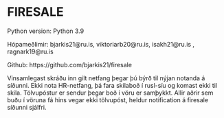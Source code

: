 <h1>FIRESALE</h1>

<p>Python version: Python 3.9</p>

<p>Hópameðlimir: bjarkis21@ru.is, viktoriarb20@ru.is, isakh21@ru.is
, ragnark19@ru.is</p>

<p>Github: https://github.com/bjarkis21/firesale</p>

<p>Vinsamlegast skráðu inn gilt netfang þegar þú býrð til nýjan notanda
á síðunni. Ekki nota HR-netfang, þá fara skilaboð í rusl-síu og komast ekki til skila.
Tölvupóstur er sendur þegar boð í vöru er samþykkt. Allir aðrir sem buðu í vöruna
fá hins vegar ekki tölvupóst, heldur notification á firesale síðunni sjálfri.</p>